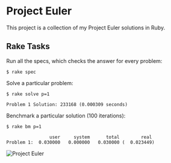 Project Euler
=============

This project is a collection of my Project Euler solutions in Ruby.

Rake Tasks
----------

Run all the specs, which checks the answer for every problem:

    $ rake spec

Solve a particular problem:

    $ rake solve p=1

    Problem 1 Solution: 233168 (0.000309 seconds)

Benchmark a particular solution (100 iterations):

    $ rake bm p=1

                    user     system      total        real
    Problem 1:  0.030000   0.000000   0.030000 (  0.023449)

![Project Euler](http://projecteuler.net/profile/potenza.png "Project Euler")
